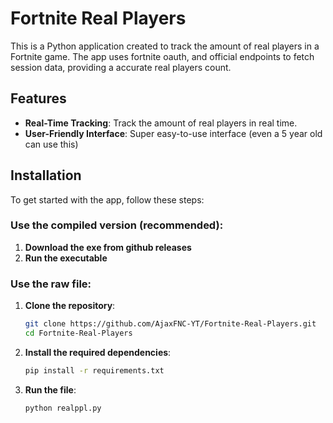 # Fortnite Real Players

This is a Python application created to track the amount of real players in a Fortnite game. The app uses fortnite oauth, and official endpoints to fetch session data, providing a accurate real players count.

## Features

- **Real-Time Tracking**: Track the amount of real players in real time.
- **User-Friendly Interface**: Super easy-to-use interface (even a 5 year old can use this)

## Installation

To get started with the app, follow these steps:


### Use the compiled version (recommended):
1. **Download the exe from github releases**
2. **Run the executable**

### Use the raw file:
1. **Clone the repository**:
    ```bash
    git clone https://github.com/AjaxFNC-YT/Fortnite-Real-Players.git
    cd Fortnite-Real-Players
    ```
    
2. **Install the required dependencies**:
    ```bash
    pip install -r requirements.txt
    ```
3. **Run the file**:
   ```bash
   python realppl.py
   ```
